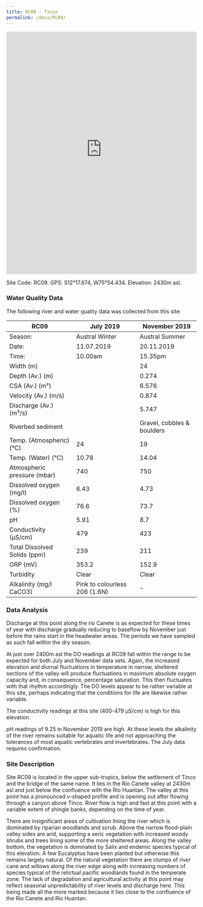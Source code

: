 ```yaml
---
title: RC09 - Tinco
permalink: /docs/RC09/
---
```


<iframe width="100%" height="640" allowfullscreen style="border-style:none;" src="https://cavep-undc-hosting.netlify.com/sites/RC09/app-files/"></iframe>


Site Code: RC09.  GPS: S12°17.874, W75°54.434. Elevation:
2430m asl.

### Water Quality Data

The following river and water quality data was collected from this site:

| RC09                         | July 2019                     | November 2019            |
|------------------------------|-------------------------------|--------------------------|
| Season:                      | Austral Winter                | Austral Summer           |
| Date:                        | 11.07.2019                    | 20.11.2019               |
| Time:                        | 10.00am                       | 15.35pm                  |
| Width (m)                    |                               | 24                       |
| Depth (Av.) (m)              |                               | 0.274                    |
| CSA (Av.) (m²)               |                               | 6.576                    |
| Velocity (Av.) (m/s)         |                               | 0.874                    |
| Discharge (Av.) (m³/s)       |                               | 5.747                    |
| Riverbed sediment            |                               | Gravel, cobbles & boulders |
| Temp. (Atmospheric) (°C)     | 24                            | 19                       |
| Temp. (Water) (°C)           | 10.78                         | 14.04                    |
| Atmospheric pressure (mbar)  | 740                           | 750                      |
| Dissolved oxygen (mg/l)      | 6.43                          | 4.73                     |
| Dissolved oxygen (%)         | 76.6                          | 73.7                     |
| pH                           | 5.91                          | 8.7                      |
| Conductivity (µS/cm)         | 479                           | 423                      |
| Total Dissolved Solids (ppm) | 239                           | 211                      |
| ORP (mV)                     | 353.2                         | 152.9                    |
| Turbidity                    | Clear                         | Clear                    |
| Alkalinity (mg/l CaCO3)      | Pink to colourless 206 (1.6N) |  -                       |

### Data Analysis
Discharge at this point along the rio Canete is as expected for these times of year with discharge gradually reducing to baseflow by November just before the rains start in the headwater areas. The periods we have sampled as such fall within the dry season.

At just over 2400m asl the DO readings at RC09 fall within the range to be expected for both July and November data sets. Again, the increased elevation and diurnal fluctuations in temperature in narrow, sheltered sections of the valley will produce fluctuations in maximum absolute oxygen capacity and, in consequence, percentage saturation. This then fluctuates with that rhythm accordingly. The DO levels appear to be rather variable at this site, perhaps indicating that the conditions for life are likewise rather variable. 

The conductivity readings at this site (400-479 µS/cm) is high for this elevation.

pH readings of 9.25 in November 2019 are high. At these levels the alkalinity of the river remains suitable for aquatic life and not approaching the tolerances of most aquatic vertebrates and invertebrates. The July data requires confirmation. 
  
### Site Description
Site RC09 is located in the upper sub-tropics, below the settlement of Tinco and the bridge of the same name. It lies in the Rio Canete valley at 2430m asl and just below the confluence with the Rio Huantan. The valley at this point has a pronounced v-shaped profile and is opening out after flowing through a canyon above Tinco. River flow is high and fast at this point with a variable extent of shingle banks, depending on the time of year.

There are insignificant areas of cultivation lining the river which is dominated by riparian woodlands and scrub. Above the narrow flood-plain valley sides are arid, supporting a xeric vegetation with increased woody shrubs and trees lining some of the more sheltered areas. Along the valley bottom, the vegetation is dominated by Salix and endemic species typical of this elevation. A few Eucalyptus have been planted but otherwise this remains largely natural. Of the natural vegetation there are clumps of river cane and willows along the river edge along with increasing numbers of species typical of the relictual pacific woodlands found in the temperate zone. The lack of degradation and agricultural activity at this point may reflect seasonal unpredictability of river levels and discharge here. This being made all the more marked because it lies close to the confluence of the Rio Canete and Rio Huantan. 
